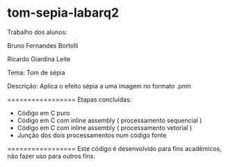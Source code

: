 tom-sepia-labarq2
=================

Trabalho dos alunos:

Bruno Fernandes Bortolli

Ricardo Giardina Leite

Tema: Tom de sépia

Descrição: Aplica o efeito sépia a uma imagem no formato .pnm

=================
Etapas concluídas:
- Código em C puro
- Código em C com inline assembly ( processamento sequencial )
- Código em C com inline assembly ( processamento vetorial )
- Junção dos dois processamentos num código fonte

=================
Este código é desenvolvido para fins acadêmicos, não fazer uso para outros fins.
